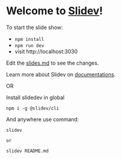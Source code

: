 # Welcome to [Slidev](https://github.com/slidevjs/slidev)!

To start the slide show:

- `npm install`
- `npm run dev`
- visit http://localhost:3030

Edit the [slides.md](./slides.md) to see the changes.

Learn more about Slidev on [documentations](https://sli.dev/).


OR 

Install slidedev in global

```
npm i -g @slidev/cli
```

And anywhere use command:

```
slidev 

or 

slidev README.md
```
